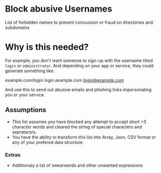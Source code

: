 # Block abusive Usernames
List of forbidden names to prevent concussion or fraud on directories and subdomains

# Why is this needed?
For example, you don't want someone to sign-up with the username titled `login` or `administrator`. And depending on your app or service, they could generate something like:

example.com/login
login.example.com
login@example.com

And use this to send out abusive emails and phishing links impersonating you or your service.

## Assumptions
* This list assumes you have blocked any attempt to accept short >3 character words and cleared the string of special characters and sepratarors.
* You have the ability to transform this list into Array, Json, CSV format or any of your prefered data structure.

### Extras
* Additionaly a list of swearwords and other unwanted expressions
